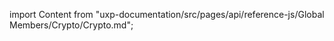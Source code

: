 
import Content from "uxp-documentation/src/pages/api/reference-js/Global Members/Crypto/Crypto.md";

<Content query="product=photoshop"/>
